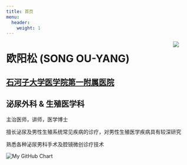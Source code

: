 ```yaml
---
title: 首页
menu:
  header:
    weight: 1
---
```


[<img src="/images/vector_medical_symbol.jpeg" style="max-width:25%;min-width:50px;float:right;">](https://swcyo.rbind.io/)

# 欧阳松 (SONG OU-YANG)

## [石河子大学医学院第一附属医院](https://www.sdyfy.com.cn/)

## 泌尿外科 & 生殖医学科

主治医师，讲师，医学博士

擅长泌尿及男性生殖系统常见疾病的诊疗，对男性生殖医学疾病具有较深研究

熟悉各种泌尿男科手术及腔镜微创诊疗技术

![My GitHub Chart](https://ghchart.rshah.org/swcyo)

